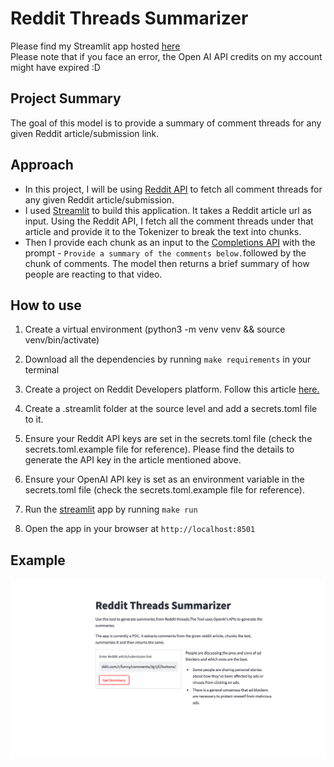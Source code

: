 # Reddit Threads Summarizer

Please find my Streamlit app hosted [here](https://iprinka-qa-summarizer-app-jbk0xz.streamlit.app/)
<br/>
Please note that if you face an error, the Open AI API credits on my account might have expired :D

## Project Summary

The goal of this model is to provide a summary of comment threads for any given Reddit article/submission link.

## Approach

* In this project, I will be using [Reddit API](https://www.reddit.com/dev/api) to fetch all comment threads for any given Reddit article/submission.
* I used [Streamlit](https://streamlit.io/) to build this application. It takes a Reddit article url as input. Using the Reddit API, I fetch all the comment threads under that article and provide it to the Tokenizer to break the text into chunks.
* Then I provide each chunk as an input to the [Completions API](https://platform.openai.com/docs/guides/completion/introduction) with the prompt - `Provide a summary of the comments below.`followed by the chunk of comments. The model then returns a brief summary of how people are reacting to that video.

## How to use

1. Create a virtual environment (python3 -m venv venv && source venv/bin/activate)

2. Download all the dependencies by running `make requirements` in your terminal

3. Create a project on Reddit Developers platform. Follow this article [here.](https://towardsdatascience.com/how-to-use-the-reddit-api-in-python-5e05ddfd1e5c)

4. Create a .streamlit folder at the source level and add a secrets.toml file to it.

5. Ensure your Reddit API keys are set in the secrets.toml file (check the secrets.toml.example file for reference). Please find the details to generate the API key in the article mentioned above.

6. Ensure your OpenAI API key is set as an environment variable in the secrets.toml file (check the secrets.toml.example file for reference).

7. Run the [streamlit](https://streamlit.io/) app by running `make run`

8. Open the app in your browser at `http://localhost:8501`

## Example

![alt text](https://github.com/iPrinka/qa-summarizer/blob/main/assets/reddit-summarizer.png?raw=true)
